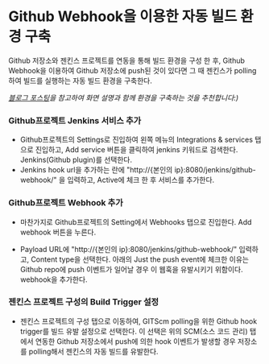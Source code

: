 # Github Webhook을 이용한 자동 빌드 환경 구축

Github 저장소와 젠킨스 프로젝트를 연동을 통해 빌드 환경을 구성 한 후, Github Webhook을 이용하여 Github 저장소에 push된 것이 있다면 그 때 젠킨스가 polling하여 빌드를 실행하는 자동 빌드 환경을 구축한다.

*[블로그 포스팅](http://ict-nroo.tistory.com/37)을 참고하여 화면 설명과 함께 환경을 구축하는 것을 추천합니다:)*



### Github프로젝트 Jenkins 서비스 추가

* Github프로젝트의 Settings로 진입하여 왼쪽 메뉴의 Integrations & services 탭으로 진입하고, Add service 버튼을 클릭하여 jenkins 키워드로 검색한다. Jenkins(Github plugin)를 선택한다.
* Jenkins hook url을 추가하는 란에 "http://{본인의 ip}:8080/jenkins/github-webhook/" 을 입력하고, Active에 체크 한 후 서비스를 추가한다.



### Github프로젝트 Webhook 추가

* 마찬가지로 Github프로젝트의 Setting에서 Webhooks 탭으로 진입한다. Add webhook 버튼을 누른다.

* Payload URL에 "http://{본인의 ip}:8080/jenkins/github-webhook/" 입력하고, Content type을 선택한다. 아래의 Just the push event에 체크한 이유는 Github repo에 push 이벤트가 일어날 경우 이 웹훅을 유발시키기 위함이다. webhook을 추가한다.


### 젠킨스 프로젝트 구성의 Build Trigger 설정 

* 젠킨스 프로젝트의 구성 탭으로 이동하여, GITScm polling을 위한 Github hook trigger를 빌드 유발 설정으로 선택한다. 이 선택은 위의 SCM(소스 코드 관리) 탭에서 연동한 Github 저장소에서 push에 의한 hook 이벤트가 발생할 경우 저장소를 polling해서 젠킨스의 자동 빌드를 유발한다. 







